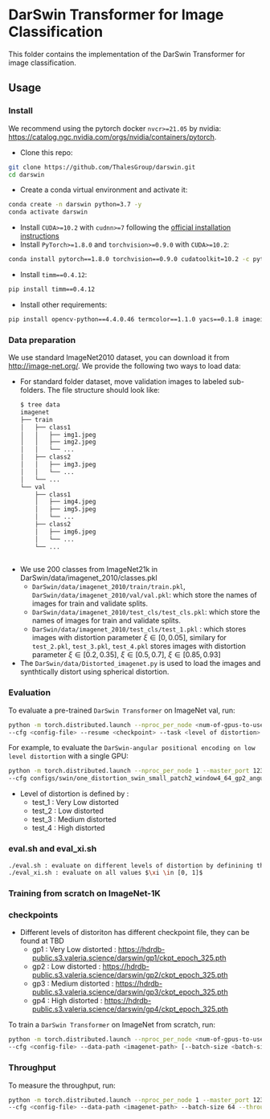 # DarSwin Transformer for Image Classification

This folder contains the implementation of the DarSwin Transformer for image classification.

## Usage

### Install

We recommend using the pytorch docker `nvcr>=21.05` by
nvidia: https://catalog.ngc.nvidia.com/orgs/nvidia/containers/pytorch.

- Clone this repo:

```bash
git clone https://github.com/ThalesGroup/darswin.git
cd darswin
```

- Create a conda virtual environment and activate it:

```bash
conda create -n darswin python=3.7 -y
conda activate darswin
```

- Install `CUDA>=10.2` with `cudnn>=7` following
  the [official installation instructions](https://docs.nvidia.com/cuda/cuda-installation-guide-linux/index.html)
- Install `PyTorch>=1.8.0` and `torchvision>=0.9.0` with `CUDA>=10.2`:

```bash
conda install pytorch==1.8.0 torchvision==0.9.0 cudatoolkit=10.2 -c pytorch
```

- Install `timm==0.4.12`:

```bash
pip install timm==0.4.12
```

- Install other requirements:

```bash
pip install opencv-python==4.4.0.46 termcolor==1.1.0 yacs==0.1.8 imageio
```



### Data preparation

We use standard ImageNet2010 dataset, you can download it from http://image-net.org/. We provide the following two ways to
load data:

- For standard folder dataset, move validation images to labeled sub-folders. The file structure should look like:
  ```bash
  $ tree data
  imagenet
  ├── train
  │   ├── class1
  │   │   ├── img1.jpeg
  │   │   ├── img2.jpeg
  │   │   └── ...
  │   ├── class2
  │   │   ├── img3.jpeg
  │   │   └── ...
  │   └── ...
  └── val
      ├── class1
      │   ├── img4.jpeg
      │   ├── img5.jpeg
      │   └── ...
      ├── class2
      │   ├── img6.jpeg
      │   └── ...
      └── ...
 
  ```
- We use 200 classes from ImageNet21k in DarSwin/data/imagenet_2010/classes.pkl
    - `DarSwin/data/imagenet_2010/train/train.pkl`, `DarSwin/data/imagenet_2010/val/val.pkl`: which store the names of images for train and validate splits.
    - `DarSwin/data/imagenet_2010/test_cls/test_cls.pkl`: which store the names of images for train and validate splits.
    - `DarSwin/data/imagenet_2010/test_cls/test_1.pkl` : which stores images with distortion parameter $\xi \in [0,0.05]$, similary for `test_2.pkl`, `test_3.pkl`, `test_4.pkl` stores images with distortion parameter $\xi \in [0.2, 0.35]$, $\xi \in [0.5, 0.7]$, $\xi \in [0.85, 0.93]$
- The `DarSwin/data/Distorted_imagenet.py` is used to load the images and synthtically distort using spherical distortion.

### Evaluation

To evaluate a pre-trained `DarSwin Transformer` on ImageNet val, run:

```bash
python -m torch.distributed.launch --nproc_per_node <num-of-gpus-to-use> --master_port 12345 main.py --eval \
--cfg <config-file> --resume <checkpoint> --task <level of distortion> --data-path <imagenet-path> 
```

For example, to evaluate the `DarSwin-angular positional encoding on low level distortion` with a single GPU:

```bash
python -m torch.distributed.launch --nproc_per_node 1 --master_port 12345 main.py --eval \
--cfg configs/swin/one_distortion_swin_small_patch2_window4_64_gp2_angular.yaml --resume one_distortion_swin_small_patch2_window4_64_gp2_angular.yaml.pth --task <level of distortion> --data-path <imagenet-path>
```

- Level of distortion is defined by :
  -  test_1 : Very Low distorted
  -  test_2 : Low distorted
  -  test_3 : Medium distorted
  -  test_4 : High distorted

### eval.sh and eval_xi.sh #######
```bash
./eval.sh : evaluate on different levels of distortion by definining the --task [test_1, test_2, test_3, test_4] depending on level of ditrotion for testing 
./eval_xi.sh : evaluate on all values $\xi \in [0, 1]$
```
### Training from scratch on ImageNet-1K

### checkpoints 
- Different levels of distoriton has different checkpoint file, they can be found at TBD
  -  gp1 : Very Low distorted : https://hdrdb-public.s3.valeria.science/darswin/gp1/ckpt_epoch_325.pth
  -  gp2 : Low distorted : https://hdrdb-public.s3.valeria.science/darswin/gp2/ckpt_epoch_325.pth
  -  gp3 : Medium distorted : https://hdrdb-public.s3.valeria.science/darswin/gp3/ckpt_epoch_325.pth
  -  gp4 : High distorted : https://hdrdb-public.s3.valeria.science/darswin/gp4/ckpt_epoch_325.pth


To train a `DarSwin Transformer` on ImageNet from scratch, run:

```bash
python -m torch.distributed.launch --nproc_per_node <num-of-gpus-to-use> --master_port 12345  main.py \ 
--cfg <config-file> --data-path <imagenet-path> [--batch-size <batch-size-per-gpu> --output <output-directory> --tag <job-tag>]
```

### Throughput

To measure the throughput, run:

```bash
python -m torch.distributed.launch --nproc_per_node 1 --master_port 12345  main.py \
--cfg <config-file> --data-path <imagenet-path> --batch-size 64 --throughput --disable_amp
```
